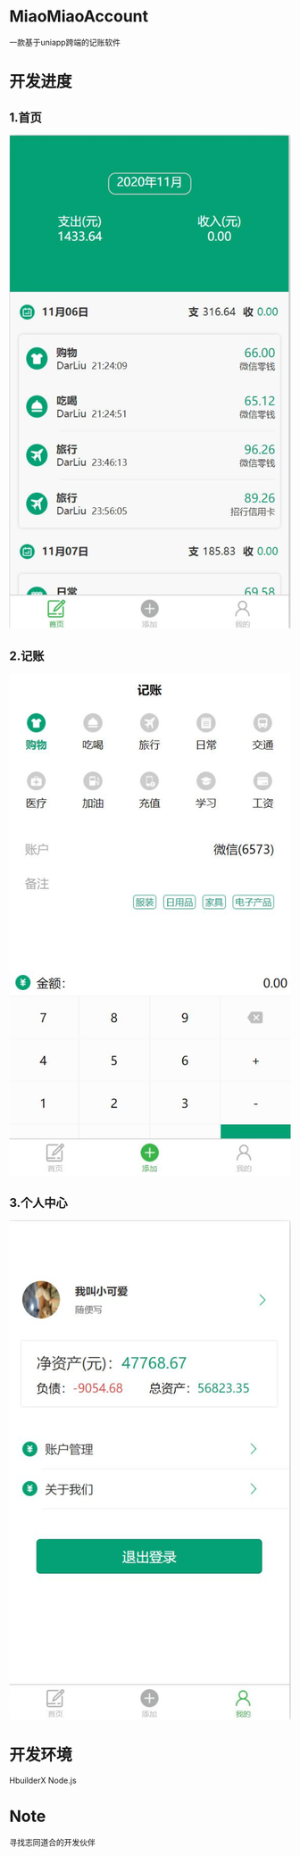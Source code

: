 # MiaoMiaoAccount
一款基于uniapp跨端的记账软件
# 开发进度
## 1.首页
![首页](README_files/2.jpg)

## 2.记账
![记账](README_files/3.jpg)

## 3.个人中心
![个人中心](README_files/1.jpg)

# 开发环境
HbuilderX Node.js
# Note
寻找志同道合的开发伙伴
